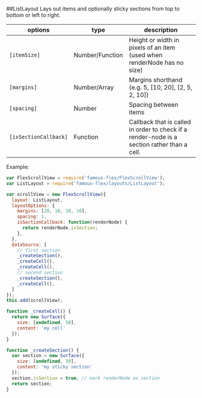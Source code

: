 <a name="module_ListLayout"></a>
##ListLayout
Lays out items and optionally sticky sections from top to bottom or left to right.

|options|type|description|
|---|---|---|
|`[itemSize]`|Number/Function|Height or width in pixels of an item (used when renderNode has no size)|
|`[margins]`|Number/Array|Margins shorthand (e.g. 5, [10, 20], [2, 5, 2, 10])|
|`[spacing]`|Number|Spacing between items|
|`[isSectionCallback]`|Function|Callback that is called in order to check if a render-node is a section rather than a cell.|

Example:

```javascript
var FlexScrollView = require('famous-flex/FlexScrollView');
var ListLayout = require('famous-flex/layouts/ListLayout');

var scrollView = new FlexScrollView({
  layout: ListLayout,
  layoutOptions: {
    margins: [20, 10, 20, 10],
    spacing: 1,
    isSectionCallback: function(renderNode) {
      return renderNode.isSection;
    },
  },
  dataSource: [
    // first section
    _createSection(),
    _createCell(),
    _createCell(),
    // second section
    _createSection(),
    _createCell(),
  ]
});
this.add(scrollView);

function _createCell() {
  return new Surface({
    size: [undefined, 50],
    content: 'my cell'
  });
}

function _createSection() {
  var section = new Surface({
    size: [undefined, 30],
    content: 'my sticky section'
  });
  section.isSection = true; // mark renderNode as section
  return section;
}
```

